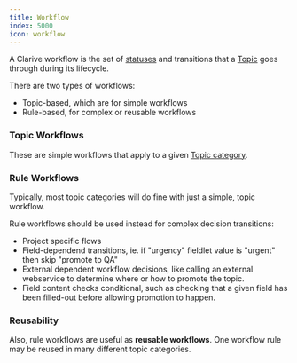 ```yaml
---
title: Workflow
index: 5000
icon: workflow
---
```


A Clarive workflow is the set of [statuses](/concepts/status) and transitions that a [Topic](/concepts/topic) goes
through during its lifecycle.

There are two types of workflows:

- Topic-based, which are for simple workflows
- Rule-based, for complex or reusable workflows

### Topic Workflows

These are simple workflows that apply to a given [Topic category](/admin/categories).

### Rule Workflows

Typically, most topic categories will do fine with just a simple, topic workflow.

Rule workflows should be used instead for complex decision transitions:

- Project specific flows
- Field-dependend transitions, ie. if "urgency" fieldlet value is "urgent" then skip "promote to QA"
- External dependent workflow decisions, like calling an external webservice to determine where or how to promote the
  topic.
- Field content checks conditional, such as checking that a given field has been filled-out before allowing promotion to
  happen.

### Reusability

Also, rule workflows are useful as **reusable workflows**. One workflow rule may be reused in many different topic
categories.
